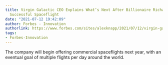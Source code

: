 ```yaml
---
title: Virgin Galactic CEO Explains What’s Next After Billionaire Richard Branson’s
  Successful Spaceflight
date: "2021-07-12 19:42:09"
author: Forbes - Innovation
authorlink: https://www.forbes.com/sites/alexknapp/2021/07/12/virgin-galactic-ceo-explains-whats-next-after-billionaire-richard-bransons-successful-spaceflight/
tags:
- Forbes-Innovation
---
```

The company will begin offering commercial spaceflights next year, with an eventual goal of multiple flights per day around the world.